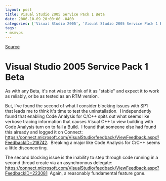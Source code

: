 ```yaml
---
layout: post
title: Visual Studio 2005 Service Pack 1 Beta
date: 2006-10-09 20:00:00 -0400
categories: ['Visual Studio 2005', 'Visual Studio 2005 Service Pack 1 Beta']
tags:
- msmvps
---
```

[Source](http://blogs.msmvps.com/peterritchie/2006/10/10/visual-studio-2005-service-pack-1-beta/ "Permalink to Visual Studio 2005 Service Pack 1 Beta")

# Visual Studio 2005 Service Pack 1 Beta

As with any Beta, it's not wise to think of it as "stable" and expect it to work as reliably, or be as tested as an RTM version.

But, I've found the second of what I consider blocking issues with SP1 that leads me to think it's time to test the uninstallation.  I independently found that enabling Code Analysis for C/C++ spits out what seems like verbose tracing information that causes Visual C++ to view building with Code Analysis turn on to fail a Build.  I found that someone else had found this already and logged it on Connect: <https://connect.microsoft.com/VisualStudio/feedback/ViewFeedback.aspx?FeedbackID=218742>.  Breaking a major like Code Analysis for C/C++ seems a little disconcerting.

The second blocking issue is the inability to step through code running in a second thread create via an asynchronous delegate: <https://connect.microsoft.com/VisualStudio/feedback/ViewFeedback.aspx?FeedbackID=223081>  Again, a reasonably fundamental feature gone.

